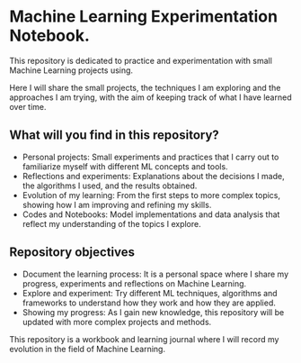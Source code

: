 # Machine Learning Experimentation Notebook.
This repository is dedicated to practice and experimentation with small Machine Learning projects using.

Here I will share the small projects, the techniques I am exploring and the approaches I am trying, with the aim of keeping track of what I have learned over time.

## What will you find in this repository?
* Personal projects: Small experiments and practices that I carry out to familiarize myself with different ML concepts and tools.
* Reflections and experiments: Explanations about the decisions I made, the algorithms I used, and the results obtained.
* Evolution of my learning: From the first steps to more complex topics, showing how I am improving and refining my skills.
* Codes and Notebooks: Model implementations and data analysis that reflect my understanding of the topics I explore.

## Repository objectives
* Document the learning process: It is a personal space where I share my progress, experiments and reflections on Machine Learning.
* Explore and experiment: Try different ML techniques, algorithms and frameworks to understand how they work and how they are applied.
* Showing my progress: As I gain new knowledge, this repository will be updated with more complex projects and methods.

This repository is a workbook and learning journal where I will record my evolution in the field of Machine Learning.
